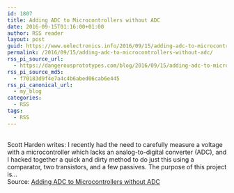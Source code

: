 ```yaml
---
id: 1807
title: Adding ADC to Microcontrollers without ADC
date: 2016-09-15T01:16:00+01:00
author: RSS reader
layout: post
guid: https://www.uelectronics.info/2016/09/15/adding-adc-to-microcontrollers-without-adc/
permalink: /2016/09/15/adding-adc-to-microcontrollers-without-adc/
rss_pi_source_url:
  - https://dangerousprototypes.com/blog/2016/09/15/adding-adc-to-microcontrollers-without-adc/
rss_pi_source_md5:
  - f70183d9f4e7a4c4b6abed06cab6e445
rss_pi_canonical_url:
  - my_blog
categories:
  - RSS
tags:
  - RSS
---
```

&#013;  
Scott Harden writes: I recently had the need to carefully measure a voltage with a microcontroller which lacks an analog-to-digital converter (ADC), and I hacked together a quick and dirty method to do just this using a comparator, two transistors, and a few passives. The purpose of this project is…&#013;  
Source: <a href="https://dangerousprototypes.com/blog/2016/09/15/adding-adc-to-microcontrollers-without-adc/" target="_blank">Adding ADC to Microcontrollers without ADC</a>